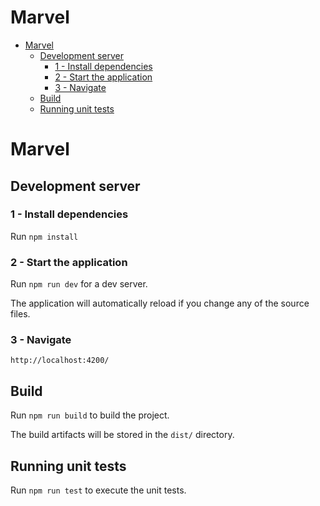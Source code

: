# Marvel

<!-- TOC start -->

- [Marvel](#marvel)
  - [Development server](#development-server)
    - [1 - Install dependencies](#1-install-dependencies)
    - [2 - Start the application](#2-start-the-application)
    - [3 - Navigate](#3-navigate)
  - [Build](#build)
  - [Running unit tests](#running-unit-tests)

<!-- TOC end -->

<!-- TOC --><a name="marvel"></a>

# Marvel

<!-- TOC --><a name="development-server"></a>

## Development server

<!-- TOC --><a name="1-install-dependencies"></a>

### 1 - Install dependencies

Run `npm install`

<!-- TOC --><a name="2-start-the-application"></a>

### 2 - Start the application

Run `npm run dev` for a dev server.

The application will automatically reload if you change any of the source files.

<!-- TOC --><a name="3-navigate"></a>

### 3 - Navigate

`http://localhost:4200/`

<!-- TOC --><a name="build"></a>

## Build

Run `npm run build` to build the project.

The build artifacts will be stored in the `dist/` directory.

<!-- TOC --><a name="running-unit-tests"></a>

## Running unit tests

Run `npm run test` to execute the unit tests.
